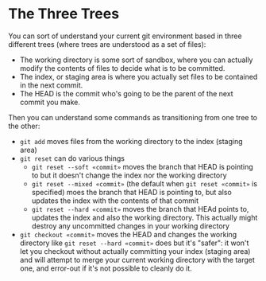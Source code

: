 # The Three Trees
You can sort of understand your current git environment based in three different trees (where trees are understood as a set of files):

* The working directory is some sort of sandbox, where you can actually modify the contents of files to decide what is to be committed.
* The index, or staging area is where you actually set files to be contained in the next commit.
* The HEAD is the commit who's going to be the parent of the next commit you make.

Then you can understand some commands as transitioning from one tree to the other:

* `git add` moves files from the working directory to the index (staging area)
* `git reset` can do various things
  * `git reset --soft «commit»` moves the branch that HEAD is pointing to but it doesn't change the index nor the working directory
  * `git reset --mixed «commit»` (the default when `git reset «commit»` is specified) moes the branch that HEAD is pointing to, but also updates the index with the contents of that commit
  * `git reset --hard «commit»` moves the branch that HEAd points to, updates the index and also the working directory. This actually might destroy any uncommitted changes in your working directory
* `git checkout «commit»` moves the HEAD and changes the working directory like `git reset --hard «commit»` does but it's "safer": it won't let you checkout without actually committing your index (staging area) and will attempt to merge your current working directory with the target one, and error-out if it's not possible to cleanly do it.
